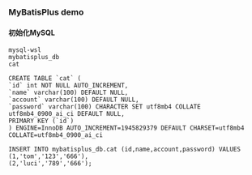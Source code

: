 ### MyBatisPlus demo
#### 初始化MySQL
    mysql-wsl
    mybatisplus_db
    cat
    
    CREATE TABLE `cat` (
    `id` int NOT NULL AUTO_INCREMENT,
    `name` varchar(100) DEFAULT NULL,
    `account` varchar(100) DEFAULT NULL,
    `password` varchar(100) CHARACTER SET utf8mb4 COLLATE utf8mb4_0900_ai_ci DEFAULT NULL,
    PRIMARY KEY (`id`)
    ) ENGINE=InnoDB AUTO_INCREMENT=1945829379 DEFAULT CHARSET=utf8mb4 COLLATE=utf8mb4_0900_ai_ci
    
    INSERT INTO mybatisplus_db.cat (id,name,account,password) VALUES
    (1,'tom','123','666'),
    (2,'luci','789','666');